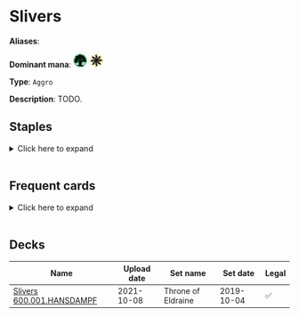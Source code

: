 <!-- This page is automatically generated by Myr: do not update it manually. Changes directly applied here will be lost. -->
# Slivers

**Aliases**: 

**Dominant mana**: <img src="../resources/images/mana/G.png" width="25"/> <img src="../resources/images/mana/W.png" width="25"/>

**Type**: `Aggro`

**Description**: TODO.

## **Staples**

<details>
  <summary>Click here to expand</summary>
</details><br/>

## **Frequent cards**

<details>
  <summary>Click here to expand</summary>
</details><br/>

## **Decks**

| Name | Upload date | Set name | Set date | Legal |
| -----| ----------- | -------- | -------- | ----- |
| [Slivers 600.001.HANSDAMPF](https://www.mtggoldfish.com/deck/4351097) | 2021-10-08 | Throne of Eldraine | 2019-10-04 | ✅ |


